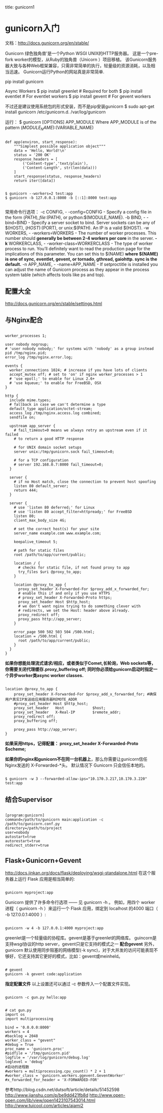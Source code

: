 title: gunicorn1 

#  gunicorn入门 
文档：http://docs.gunicorn.org/en/stable/

Gunicorn 绿色独角兽'是一个Python WSGI UNIX的HTTP服务器。
这是一个pre-fork worker的模型，从Ruby的独角兽（Unicorn ）项目移植。
该Gunicorn服务器大致与各种Web框架兼容，只需非常简单的执行，轻量级的资源消耗，以及相当迅速。
Gunicorn运行Python的网站真是非常简单.

pip install gunicorn

Async Workers
$ pip install greenlet  # Required for both
$ pip install eventlet  # For eventlet workers
$ pip install gevent    # For gevent workers

不过还是建议使用系统包的形式安装，而不是pip安装gunicorn
$ sudo apt-get install gunicorn
/etc/gunicorn.d. /var/log/gunicorn

运行：
$ gunicorn [OPTIONS] APP_MODULE
Where APP_MODULE is of the pattern $(MODULE_NAME):$(VARIABLE_NAME)

```

def app(environ, start_response):
    """Simplest possible application object"""
    data = 'Hello, World!\n'
    status = '200 OK'
    response_headers = [
        ('Content-type','text/plain'),
        ('Content-Length', str(len(data)))
    ]
    start_response(status, response_headers)
    return iter([data])

```
```

$ gunicorn --workers=2 test:app
$ gunicorn -b 127.0.0.1:8000 -b [::1]:8000 test:app


```
常用命令行选项：
-c CONFIG, - -config=CONFIG - Specify a config file in the form $(PATH), file:$(PATH), or python:$(MODULE_NAME).
-b BIND, - -bind=BIND - Specify a server socket to bind. Server sockets can be any of $(HOST), $(HOST):$(PORT), or unix:$(PATH). An IP is a valid $(HOST).
-w WORKERS, - -workers=WORKERS - The number of worker processes. This number should **generally be between 2-4 workers per core** in the server.
**-k** WORKERCLASS, - -worker-class=WORKERCLASS - The type of worker process to run. You’ll definitely want to read the production page for the implications of this parameter. You can set this to $(NAME) **where $(NAME) is one of sync, eventlet, gevent, or tornado, gthread, gaiohttp. sync is the default.**
-n APP_NAME, - -name=APP_NAME - If setproctitle is installed you can adjust the name of Gunicorn process as they appear in the process system table (which affects tools like ps and top).
##  配置大全 
http://docs.gunicorn.org/en/stable/settings.html
##  与Nginx配合 
```

worker_processes 1;

user nobody nogroup;
# 'user nobody nobody;' for systems with 'nobody' as a group instead
pid /tmp/nginx.pid;
error_log /tmp/nginx.error.log;

events {
  worker_connections 1024; # increase if you have lots of clients
  accept_mutex off; # set to 'on' if nginx worker_processes > 1
  # 'use epoll;' to enable for Linux 2.6+
  # 'use kqueue;' to enable for FreeBSD, OSX
}

http {
  include mime.types;
  # fallback in case we can't determine a type
  default_type application/octet-stream;
  access_log /tmp/nginx.access.log combined;
  sendfile on;

  upstream app_server {
    # fail_timeout=0 means we always retry an upstream even if it failed
    # to return a good HTTP response

    # for UNIX domain socket setups
    server unix:/tmp/gunicorn.sock fail_timeout=0;

    # for a TCP configuration
    # server 192.168.0.7:8000 fail_timeout=0;
  }

  server {
    # if no Host match, close the connection to prevent host spoofing
    listen 80 default_server;
    return 444;
  }

  server {
    # use 'listen 80 deferred;' for Linux
    # use 'listen 80 accept_filter=httpready;' for FreeBSD
    listen 80;
    client_max_body_size 4G;

    # set the correct host(s) for your site
    server_name example.com www.example.com;

    keepalive_timeout 5;

    # path for static files
    root /path/to/app/current/public;

    location / {
      # checks for static file, if not found proxy to app
      try_files $uri @proxy_to_app;
    }

    location @proxy_to_app {
      proxy_set_header X-Forwarded-For $proxy_add_x_forwarded_for;
      # enable this if and only if you use HTTPS
      # proxy_set_header X-Forwarded-Proto https;
      proxy_set_header Host $http_host;
      # we don't want nginx trying to do something clever with
      # redirects, we set the Host: header above already.
      proxy_redirect off;
      proxy_pass http://app_server;
    }

    error_page 500 502 503 504 /500.html;
    location = /500.html {
      root /path/to/app/current/public;
    }
  }
}

```

**如果你想能处理流式请求/相应，或者类似于Comet,长轮询，Web sockets等，你需要关闭代理缓存.proxy_buffering off;
同时你必须给gunicorn启动时指定一个异步worker类async worker classes.**
```

location @proxy_to_app {
    proxy_set_header X-Forwarded-For $proxy_add_x_forwarded_for; #确保用户真实IP发送给应用服务器REMOTE_ADDR
    #proxy_set_header Host $http_host;
    proxy_set_header   Host             $host;
    proxy_set_header   X-Real-IP        $remote_addr;
    proxy_redirect off;
    proxy_buffering off;

    proxy_pass http://app_server;
}

```
**如果采用https，记得配置：
proxy_set_header X-Forwarded-Proto $scheme;**

**如果你的nginx和gunicorn不在同一台机器上**，那么你需要让gunicorn信任Nginx发送的 X-Forwarded-*头。
默认情况下 Gunicorn 只会信任本地的。
```

$ gunicorn -w 3 --forwarded-allow-ips="10.170.3.217,10.170.3.220" test:app

```


##  结合Supervisor 
```

[program:gunicorn]
command=/path/to/gunicorn main:application -c /path/to/gunicorn.conf.py
directory=/path/to/project
user=nobody
autostart=true
autorestart=true
redirect_stderr=true

```

##  Flask+Gunicorn+Gevent 
http://docs.jinkan.org/docs/flask/deploying/wsgi-standalone.html
在这个服务器上运行 Flask 应用是相当简单的:
```

gunicorn myproject:app

```
Gunicorn 提供了许多命令行选项 —— 见 gunicorn -h 。
例如，用四个 worker 进程（ gunicorn -h ）来运行一个 Flask 应用，绑定到 localhost 的4000 端口（ -b 127.0.0.1:4000 ）:
```

gunicorn -w 4 -b 127.0.0.1:4000 myproject:app

```
greenlet是一个轻量级的协程库。gevent是基于greenlet的网络库。 
guincorn是支持wsgi协议的http server，gevent只是它支持的模式之一
**配合gevent**
另外， gunicorn 默认使用同步阻塞的网络模型(-k sync)，对于大并发的访问可能表现不够好，它还支持其它更好的模式，比如：gevent或meinheld。
```

# gevent
gunicorn -k gevent code:application

```

**指定配置文件**
以上设置还可以通过 -c 参数传入一个配置文件实现。 
```

gunicorn -c gun.py hello:app

```
```

# cat gun.py
import os
import multiprocessing

bind = '0.0.0.0:8000'
workers = 4
#backlog = 2048
worker_class = "gevent"
#debug = True
proc_name = 'gunicorn.proc'
#pidfile = '/tmp/gunicorn.pid'
logfile = '/var/log/gunicorn/debug.log'
loglevel = 'debug'
#启动的进程数
#workers = multiprocessing.cpu_count() * 2 + 1 
#worker_class = 'gunicorn.workers.ggevent.GeventWorker'
#x_forwarded_for_header = 'X-FORWARDED-FOR'

```

参考http://blog.csdn.net/dutsoft/article/details/51452598
http://www.jianshu.com/p/be9dd421fb8d
http://www.open-open.com/lib/view/open1423107543014.html
http://www.tuicool.com/articles/aiami2